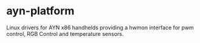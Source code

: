 # ayn-platform
Linux drivers for AYN x86 handhelds providing a hwmon interface for pwm control, RGB Control and temperature sensors.
